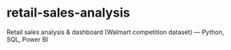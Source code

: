 # retail-sales-analysis
Retail sales analysis &amp; dashboard (Walmart competition dataset) — Python, SQL, Power BI
